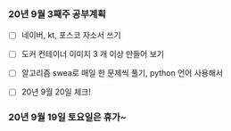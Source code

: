 ### 20년 9월 3째주 공부계획

- [ ] 네이버, kt, 포스코 자소서 쓰기
- [ ] 도커 컨테이너 이미지 3 개 이상 만들어 보기
- [ ] 알고리즘 swea로 매일 한 문제씩 풀기, python 언어 사용해서
- [ ] 20년 9월 20일 체크!
    
    
### 20년 9월 19일 토요일은 휴가~